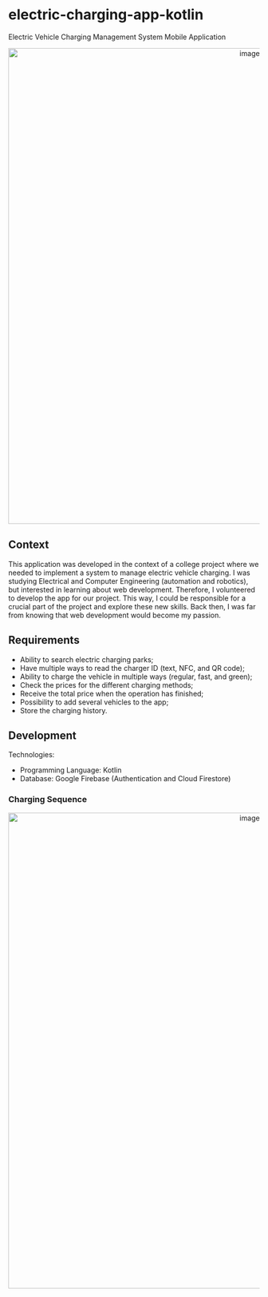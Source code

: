 # electric-charging-app-kotlin
Electric Vehicle Charging Management System Mobile Application

<p align="center">
<img width="952" alt="image" src="https://user-images.githubusercontent.com/47570179/105553859-24931680-5cfe-11eb-92d2-ac456e6e4e08.jpg">
</p>

## Context
This application was developed in the context of a college project where we needed to implement a system to manage electric vehicle charging. I was studying Electrical and Computer Engineering (automation and robotics), but interested in learning about web development. Therefore, I volunteered to develop the app for our project. This way, I could be responsible for a crucial part of the project and explore these new skills. Back then, I was far from knowing that web development would become my passion.

## Requirements
- Ability to search electric charging parks;
- Have multiple ways to read the charger ID (text, NFC, and QR code);
- Ability to charge the vehicle in multiple ways (regular, fast, and green);
- Check the prices for the different charging methods;
- Receive the total price when the operation has finished;
- Possibility to add several vehicles to the app;
- Store the charging history.

## Development
Technologies:
- Programming Language: Kotlin
- Database: Google Firebase (Authentication and Cloud Firestore)

### Charging Sequence
<p align="center">
<img width="952" alt="image" src="https://user-images.githubusercontent.com/47570179/105553458-52c42680-5cfd-11eb-9218-d124b9fc3a19.jpg">
</p>

